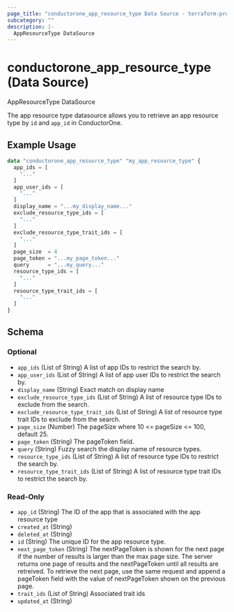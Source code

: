 ```yaml
---
page_title: "conductorone_app_resource_type Data Source - terraform-provider-conductorone"
subcategory: ""
description: |-
  AppResourceType DataSource
---
```


# conductorone_app_resource_type (Data Source)

AppResourceType DataSource

The app resource type datasource allows you to retrieve an app resource type by `id` and `app_id` in ConductorOne.

## Example Usage

```terraform
data "conductorone_app_resource_type" "my_app_resource_type" {
  app_ids = [
    "..."
  ]
  app_user_ids = [
    "..."
  ]
  display_name = "...my_display_name..."
  exclude_resource_type_ids = [
    "..."
  ]
  exclude_resource_type_trait_ids = [
    "..."
  ]
  page_size  = 4
  page_token = "...my_page_token..."
  query      = "...my_query..."
  resource_type_ids = [
    "..."
  ]
  resource_type_trait_ids = [
    "..."
  ]
}
```

<!-- schema generated by tfplugindocs -->
## Schema

### Optional

- `app_ids` (List of String) A list of app IDs to restrict the search by.
- `app_user_ids` (List of String) A list of app user IDs to restrict the search by.
- `display_name` (String) Exact match on display name
- `exclude_resource_type_ids` (List of String) A list of resource type IDs to exclude from the search.
- `exclude_resource_type_trait_ids` (List of String) A list of resource type trait IDs to exclude from the search.
- `page_size` (Number) The pageSize where 10 <= pageSize <= 100, default 25.
- `page_token` (String) The pageToken field.
- `query` (String) Fuzzy search the display name of resource types.
- `resource_type_ids` (List of String) A list of resource type IDs to restrict the search by.
- `resource_type_trait_ids` (List of String) A list of resource type trait IDs to restrict the search by.

### Read-Only

- `app_id` (String) The ID of the app that is associated with the app resource type
- `created_at` (String)
- `deleted_at` (String)
- `id` (String) The unique ID for the app resource type.
- `next_page_token` (String) The nextPageToken is shown for the next page if the number of results is larger than the max page size.
 The server returns one page of results and the nextPageToken until all results are retreived.
 To retrieve the next page, use the same request and append a pageToken field with the value of nextPageToken shown on the previous page.
- `trait_ids` (List of String) Associated trait ids
- `updated_at` (String)